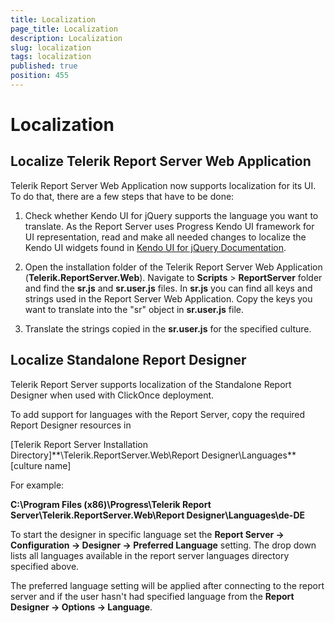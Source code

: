 ```yaml
---
title: Localization
page_title: Localization
description: Localization
slug: localization
tags: localization
published: true
position: 455
---
```


# Localization

## Localize Telerik Report Server Web Application 
 
Telerik Report Server Web Application now supports localization for its UI. To do that, there are a few steps that have to be done:

1. Check whether Kendo UI for jQuery supports the language you want to translate. As the Report Server uses Progress Kendo UI framework for UI representation, read and make all needed changes to localize the Kendo UI widgets found in [Kendo UI for jQuery Documentation](https://docs.telerik.com/kendo-ui/framework/localization/overview).

2. Open the installation folder of the Telerik Report Server Web Application (**Telerik.ReportServer.Web**). Navigate to **Scripts** > **ReportServer** folder and find the **sr.js** and **sr.user.js** files. In **sr.js** you can find all keys and strings used in the Report Server Web Application. Copy the keys you want to translate into the "sr" object in **sr.user.js** file. 

3. Translate the strings copied in the **sr.user.js** for the specified culture.


## Localize Standalone Report Designer

Telerik Report Server supports localization of the Standalone Report Designer when used with ClickOnce deployment.

To add support for languages with the Report Server, copy the required Report Designer resources in 

[Telerik Report Server Installation Directory]**\Telerik.ReportServer.Web\Report Designer\Languages\**[culture name]

For example: 

**C:\Program Files (x86)\Progress\Telerik Report Server\Telerik.ReportServer.Web\Report Designer\Languages\de-DE**

To start the designer in specific language set the **Report Server -> Configuration -> Designer -> Preferred Language** setting. The drop down lists all languages available in the report server languages directory specified above.

The preferred language setting will be applied after connecting to the report server and if the user hasn't had specified language from the **Report Designer -> Options -> Language**.

